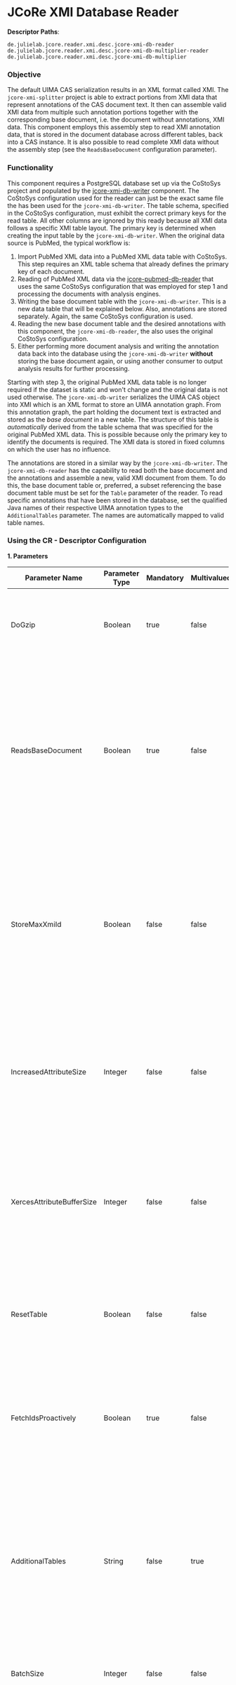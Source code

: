 # JCoRe XMI Database Reader

**Descriptor Paths**:
```
de.julielab.jcore.reader.xmi.desc.jcore-xmi-db-reader
de.julielab.jcore.reader.xmi.desc.jcore-xmi-db-multiplier-reader
de.julielab.jcore.reader.xmi.desc.jcore-xmi-db-multiplier
```

### Objective
The default UIMA CAS serialization results in an XML format called XMI.
The `jcore-xmi-splitter` project is able to extract portions from XMI data that represent annotations of the CAS document
 text. It then can assemble valid XMI data from multiple such annotation portions together with the corresponding base document, i.e. the document without annotations, XMI data.
This component employs this assembly step to read XMI annotation data, that is stored in the document database across 
different tables, back into a CAS instance. It is also possible to read complete XMI data without the assembly step (see the <code>ReadsBaseDocument</code> configuration parameter).

### Functionality
This component requires a PostgreSQL database set up via the CoStoSys project and populated by the [jcore-xmi-db-writer](https://github.com/JULIELab/jcore-projects/tree/2.3.0-SNAPSHOT/jcore-pubmed-db-writer)
 component.
The CoStoSys configuration used for the reader can just be the exact same file the has been used for the 
`jcore-xmi-db-writer`. The table schema, specified in the CoStoSys configuration, must exhibit the correct primary keys
for the read table. All other columns are ignored by this ready because all XMI data follows a specific XMI table
layout. The primary key is determined when creating the input table by the `jcore-xmi-db-writer`. When the original
data source is PubMed, the typical workflow is:
1. Import PubMed XML data into a PubMed XML data table with CoStoSys. This step requires an XML table schema that already defines the primary key of each document.
2. Reading of PubMed XML data via the [jcore-pubmed-db-reader](https://github.com/JULIELab/jcore-projects/tree/2.3.0-SNAPSHOT/jcore-pubmed-db-reader) that uses the same CoStoSys configuration that was employed for step 1 and processing the documents with analysis engines.
3. Writing the base document table with the `jcore-xmi-db-writer`. This is a new data table that will be explained below. Also, annotations are stored separately. Again, the same CoStoSys configuration is used.
4. Reading the new base document table and the desired annotations with this component, the `jcore-xmi-db-reader`, the also uses the original CoStoSys configuration.
5. Either performing more document analysis and writing the annotation data back into the database using the `jcore-xmi-db-writer` **without** storing the base document again, or using another consumer to output analysis results for further processing.

Starting with step 3, the original PubMed XML data table is no longer required if the dataset is static and won't change
and the original data is not used otherwise.
The `jcore-xmi-db-writer` serializes the UIMA CAS object into XMI which is an XML format to store an UIMA annotation graph.
From this annotation graph, the part holding the document text is extracted and stored as the *base document* in a
new table. The structure of this table is *automatically* derived from the table schema that was specified for the original
PubMed XML data. This is possible because only the primary key to identify the documents is required. The XMI data is
stored in fixed columns on which the user has no influence.

The annotations are stored in a similar way by the `jcore-xmi-db-writer`. The `jcore-xmi-db-reader` has the capability
to read both the base document and the annotations and assemble a new, valid XMI document from them. To do this, the base
document table or, preferred, a subset referencing the base document table must be set for the `Table` parameter
of the reader. To read specific annotations that have been stored in the database, set the qualified Java names of their
respective UIMA annotation types to the `AdditionalTables` parameter. The names are automatically mapped to valid
table names.

### Using the CR - Descriptor Configuration

**1. Parameters**

| Parameter Name | Parameter Type | Mandatory | Multivalued | Description |
|----------------|----------------|-----------|-------------|-------------|
| DoGzip | Boolean | true | false | Whether or not the XMI data in the database is compressed. This parameter is also set by the jcore-xmi-db-writer and determines if the data will be stored compressed or not. |
| ReadsBaseDocument | Boolean | true | false | Indicates if this reader reads segmented annotation data. If set to false, the XMI data is expected to represent complete annotated documents. If it is set to true, a segmented annotation graph is expected and the table given with the 'Table' parameter will contain the document text together with some basic annotations. What exactly is stored in which manner is determined by the jcore-xmi-db-consumer used to write the data into the database. |
| StoreMaxXmiId | Boolean | false | false | This parameter is required to be set to true, if this reader is contained in a pipeline that also contains a jcore-xmi-db-writer andt he writer will segment the CAS annotation graph and store only parts of it. Then, it is important to keep track of the free XMI element IDs that may be assigned to new annotation elements to avoid ID clashes when assembling an XMI document from separately stored annotation graph segments. |
| IncreasedAttributeSize | Integer | false | false | Maxmimum XML attribute size in bytes. Since the CAS document text is stored as an XMI attribute, it might happen for large documents that there is an error because the maximum attribute size is exceeded. This parameter allows to specify the maxmimum  attribute size in order to avoid such errors. Should only be set if required. |
| XercesAttributeBufferSize | Integer | false | false | Initial XML parser buffer size in bytes. For large documents, it can happen that XMI parsing is extremely slow. By employing monitoring tools like the jconsole or (j)visualvm, the hot spots of work can be identified. If one of those is the XML attribute buffer resizing, this parameter should be set to a size that makes buffer resizing unnecessary. |
| ResetTable | Boolean | false | false | If set to true and the parameter 'Table' is set to a subset table, the subset table will be reset atthe initialization of the reader to be ready for processing of the whole subset. Do not use when multiple readers read the same subset table. |
| FetchIdsProactively | Boolean | true | false | If set to true and when reading from a subset table, batches of document IDs will be retrieved in a background thread while the previous batch is already in process. This is meant to minimize waiting time for the database. Deactivate this feature if you encounter issues with database connections. |
| AdditionalTables | String | false | true | An array of qualified UIMA type names. The type names will be transformed into valid PostgreSQL table names by replacing dots with underscores. The resulting table names will be resolved against the active data postgres schema configured in the CoStoSys configuration file. The additional tables will be joined to the data table using the primary keys of the queried documents, allowing to retrieve document text data together with the selected annotations. |
| BatchSize | Integer | false | false | Determines the number of documents fetched from the database with each database request. Typical values range between 50 and 500. |
| Table | String | true | false | The data or subset database table to read from. The name will be resolved against the active Postgres schema defined in the CoStoSys configuration file.However, if the name contains a schema qualification (i.e. 'schemaname.tablename), the configuration file will be ignored in this point. |
| SelectionOrder | String | false | false | WARNING: Potential SQL injection vulnerability. Do not let unknown users interact with your database with this component. An SQL ORDER clause specifying in which order the documents in the target database table should be processed. Only the clause itself must be specified, the ORDER keyword is automatically added. |
| CostosysConfigFile | String | true | false | File path or classpath resource location to the CoStoSys XML configuration. This configuration must specify the table schema of the table referred to by the 'Table' parameter as active table schema. The active table schema is always the schema of the data table that is either queried directly for documents or, if 'tableName' points to a subset table, indirectly through the subset table. Make also sure that the active database connection in the configuration points to the correct database. |

**2. Capabilities**

The input is the assembled XMI data that could contain any possible type.


### Reference
None.
